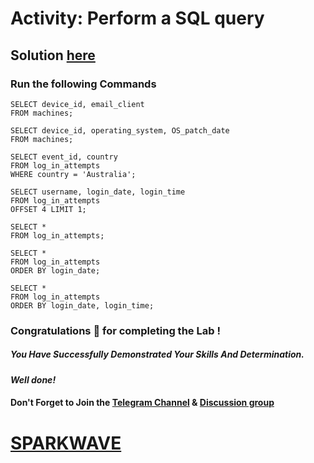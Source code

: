 # Activity: Perform a SQL query

## Solution [here]()

### Run the following Commands

```
SELECT device_id, email_client
FROM machines;

SELECT device_id, operating_system, OS_patch_date
FROM machines;

SELECT event_id, country
FROM log_in_attempts
WHERE country = 'Australia';

SELECT username, login_date, login_time
FROM log_in_attempts
OFFSET 4 LIMIT 1;

SELECT *
FROM log_in_attempts;

SELECT *
FROM log_in_attempts
ORDER BY login_date;

SELECT * 
FROM log_in_attempts
ORDER BY login_date, login_time;
```

### Congratulations 🎉 for completing the Lab !

##### *You Have Successfully Demonstrated Your Skills And Determination.*

#### *Well done!*

#### Don't Forget to Join the [Telegram Channel](https://t.me/sparkwave.01) & [Discussion group](https://t.me/sparkwave.01chats)

# [SPARKWAVE](https://www.youtube.com/@sparkwave.01)